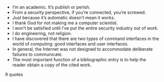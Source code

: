  - I’m an academic. It’s publish or perish.
 - From a security perspective, if you’re connected, you’re screwed.
 - Just because it’s automatic doesn’t mean it works.
 - I thank God for not making me a computer scientist.
 - I won’t be satisfied until I’ve put the entire security industry out of work.
 - I do engineering, not religion.
 - I have discovered that there are two types of command interfaces in the world of computing: good interfaces and user interfaces.
 - In general, the Internet was not designed to accommodate deliberate failures to communicate.
 - The most important function of a bibliographic entry is to help the reader obtain a copy of the cited work.

9 quotes